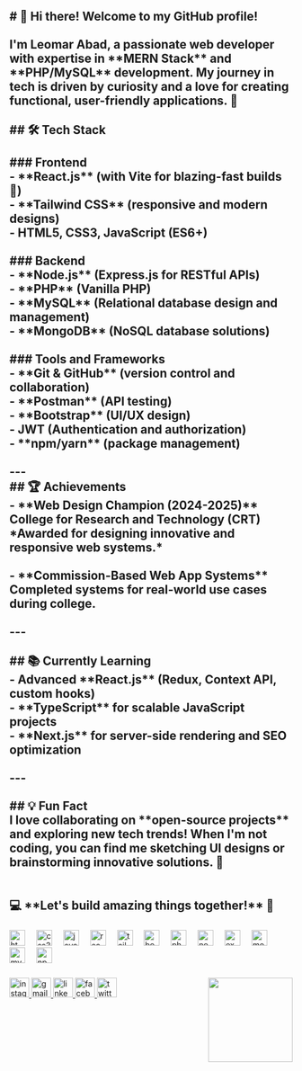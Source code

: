 
<h2 align="left"># 👋 Hi there! Welcome to my GitHub profile!<br><br>I'm Leomar Abad, a passionate web developer with expertise in **MERN Stack** and **PHP/MySQL** development. My journey in tech is driven by curiosity and a love for creating functional, user-friendly applications. 🚀<br><br>## 🛠️ Tech Stack<br><br>
### Frontend<br>- **React.js** (with Vite for blazing-fast builds 🚀)<br>- **Tailwind CSS** (responsive and modern designs)<br>- HTML5, CSS3, JavaScript (ES6+)<br><br>
### Backend<br>- **Node.js** (Express.js for RESTful APIs)<br>- **PHP** (Vanilla PHP)<br>- **MySQL** (Relational database design and management)<br>- **MongoDB** (NoSQL database solutions)<br><br>
### Tools and Frameworks<br>- **Git & GitHub** (version control and collaboration)<br>- **Postman** (API testing)<br>- **Bootstrap** (UI/UX design)<br>- JWT (Authentication and authorization)<br>- **npm/yarn** (package management)<br><br>---<br>## 🏆 Achievements<br>- **Web Design Champion (2024-2025)**  <br>  College for Research and Technology (CRT)  <br>  *Awarded for designing innovative and responsive web systems.*  <br><br>- **Commission-Based Web App Systems**  <br>  Completed systems for real-world use cases during college.  <br><br>---<br><br>## 📚 Currently Learning<br>- Advanced **React.js** (Redux, Context API, custom hooks)  <br>- **TypeScript** for scalable JavaScript projects  <br>- **Next.js** for server-side rendering and SEO optimization  <br><br>---<br><br>## 💡 Fun Fact<br>I love collaborating on **open-source projects** and exploring new tech trends! When I'm not coding, you can find me sketching UI designs or brainstorming innovative solutions. 🎨<br><br><br>💻 **Let's build amazing things together!** 🚀</h2>

###

<div align="left">
  <img src="https://cdn.jsdelivr.net/gh/devicons/devicon/icons/html5/html5-original.svg" height="28" alt="html5 logo"  />
  <img width="12" />
  <img src="https://cdn.jsdelivr.net/gh/devicons/devicon/icons/css3/css3-original.svg" height="28" alt="css3 logo"  />
  <img width="12" />
  <img src="https://cdn.jsdelivr.net/gh/devicons/devicon/icons/javascript/javascript-original.svg" height="28" alt="javascript logo"  />
  <img width="12" />
  <img src="https://cdn.jsdelivr.net/gh/devicons/devicon/icons/react/react-original.svg" height="28" alt="react logo"  />
  <img width="12" />
  <img src="https://cdn.jsdelivr.net/gh/devicons/devicon/icons/tailwindcss/tailwindcss-original-wordmark.svg" height="28" alt="tailwindcss logo"  />
  <img width="12" />
  <img src="https://cdn.jsdelivr.net/gh/devicons/devicon/icons/bootstrap/bootstrap-original.svg" height="28" alt="bootstrap logo"  />
  <img width="12" />
  <img src="https://cdn.jsdelivr.net/gh/devicons/devicon/icons/php/php-original.svg" height="28" alt="php logo"  />
  <img width="12" />
  <img src="https://cdn.jsdelivr.net/gh/devicons/devicon/icons/nodejs/nodejs-original.svg" height="28" alt="nodejs logo"  />
  <img width="12" />
  <img src="https://cdn.jsdelivr.net/gh/devicons/devicon/icons/express/express-original.svg" height="28" alt="express logo"  />
  <img width="12" />
  <img src="https://cdn.jsdelivr.net/gh/devicons/devicon/icons/mongodb/mongodb-original.svg" height="28" alt="mongodb logo"  />
  <img width="12" />
  <img src="https://cdn.jsdelivr.net/gh/devicons/devicon/icons/mysql/mysql-original.svg" height="28" alt="mysql logo"  />
  <img width="12" />
  <img src="https://cdn.jsdelivr.net/gh/devicons/devicon/icons/npm/npm-original-wordmark.svg" height="28" alt="npm logo"  />
</div>

###

<img align="right" height="150" src="https://media2.giphy.com/media/78XCFBGOlS6keY1Bil/giphy.gif?cid=6c09b952gbnkyxrnxk8uuuaywsj88j3m29hw7mz3955ob73r&ep=v1_gifs_search&rid=giphy.gif&ct=g"  />

###

<div align="left">
  <a href="https://www.instagram.com/abadleomar875/" target="_blank">
    <img src="https://img.shields.io/static/v1?message=Instagram&logo=instagram&label=&color=E4405F&logoColor=white&labelColor=&style=for-the-badge" height="35" alt="instagram logo"  />
  </a>
  <a href="abadleomar875@gmail.com" target="_blank">
    <img src="https://img.shields.io/static/v1?message=Gmail&logo=gmail&label=&color=D14836&logoColor=white&labelColor=&style=for-the-badge" height="35" alt="gmail logo"  />
  </a>
  <a href="https://www.linkedin.com/in/leomar-abad-52381327b/" target="_blank">
    <img src="https://img.shields.io/static/v1?message=LinkedIn&logo=linkedin&label=&color=0077B5&logoColor=white&labelColor=&style=for-the-badge" height="35" alt="linkedin logo"  />
  </a>
  <a href="https://www.facebook.com/abad.leomar/" target="_blank">
    <img src="https://img.shields.io/static/v1?message=Facebook&logo=facebook&label=&color=1877F2&logoColor=white&labelColor=&style=for-the-badge" height="35" alt="facebook logo"  />
  </a>
  <a href="https://x.com/abadleomar875" target="_blank">
    <img src="https://img.shields.io/static/v1?message=Twitter&logo=twitter&label=&color=1DA1F2&logoColor=white&labelColor=&style=for-the-badge" height="35" alt="twitter logo"  />
  </a>
</div>

###
